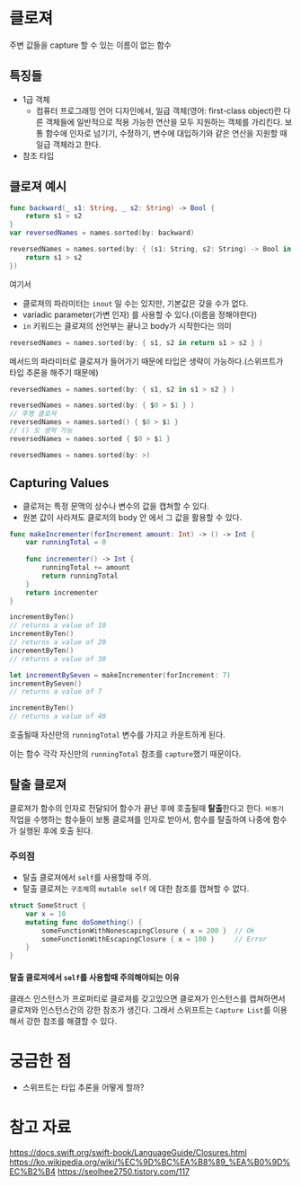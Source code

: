 # 클로져
주변 값들을 capture 할 수 있는 이름이 없는 함수

## 특징들

- 1급 객체
    - 컴퓨터 프로그래밍 언어 디자인에서, 일급 객체(영어: first-class object)란 다른 객체들에 일반적으로 적용 가능한 연산을 모두 지원하는 객체를 가리킨다. 보통 함수에 인자로 넘기기, 수정하기, 변수에 대입하기와 같은 연산을 지원할 때 일급 객체라고 한다.
- 참조 타입


## 클로져 예시
```swift
func backward(_ s1: String, _ s2: String) -> Bool {
    return s1 > s2
}
var reversedNames = names.sorted(by: backward)
```
```swift
reversedNames = names.sorted(by: { (s1: String, s2: String) -> Bool in
    return s1 > s2
})
```
여기서 
- 클로져의 파라미터는 `inout` 일 수는 있지만, 기본값은 갖을 수가 없다.
- variadic parameter(가변 인자) 를 사용할 수 있다.(이름을 정해야한다)
- `in` 키워드는 클로져의 선언부는 끝나고 body가 시작한다는 의미
```swift
reversedNames = names.sorted(by: { s1, s2 in return s1 > s2 } )
```
메서드의 파라미터로 클로져가 들어가기 때문에 타입은 생략이 가능하다.(스위프트가 타입 추론을 해주기 때문에)
```swift
reversedNames = names.sorted(by: { s1, s2 in s1 > s2 } )
```

```swift
reversedNames = names.sorted(by: { $0 > $1 } )
// 후행 클로져
reversedNames = names.sorted() { $0 > $1 }
// () 도 생략 가능
reversedNames = names.sorted { $0 > $1 }
```
```swift
reversedNames = names.sorted(by: >)
```
## Capturing Values
- 클로저는 특정 문맥의 상수나 변수의 값을 캡쳐할 수 있다.
- 원본 값이 사라져도 클로저의 body 안 에서 그 값을 활용할 수 있다.

```swift
func makeIncrementer(forIncrement amount: Int) -> () -> Int {
    var runningTotal = 0
    
    func incrementer() -> Int {
        runningTotal += amount
        return runningTotal
    }
    return incrementer
}

incrementByTen()
// returns a value of 10
incrementByTen()
// returns a value of 20
incrementByTen()
// returns a value of 30

let incrementBySeven = makeIncrementer(forIncrement: 7)
incrementBySeven()
// returns a value of 7

incrementByTen()
// returns a value of 40
```
호출될때 자신만의 `runningTotal` 변수를 가지고 카운트하게 된다.

이는 함수 각각 자신만의 `runningTotal` 참조를 `capture`했기 때문이다. 

## 탈출 클로져

클로져가 함수의 인자로 전달되어 함수가 끝난 후에 호출될때 **탈출**한다고 한다.
`비동기` 작업을 수행하는 함수들이 보통 클로져를 인자로 받아서, 함수를 탈출하여 나중에 함수가 실행된 후에 호출 된다.

### 주의점
- 탈출 클로져에서 `self`를 사용할때 주의.
- 탈출 클로져는 `구조체`의 `mutable self` 에 대한 참조를 캡쳐할 수 없다.
```swift
struct SomeStruct {
    var x = 10
    mutating func doSomething() {
        someFunctionWithNonescapingClosure { x = 200 }  // Ok
        someFunctionWithEscapingClosure { x = 100 }     // Error
    }
}
```

#### 탈출 클로져에서 `self`를 사용할때 주의해야되는 이유
클래스 인스턴스가 프로퍼티로 클로져를 갖고있으면 클로져가 인스턴스를 캡쳐하면서 클로져와 인스턴스간의 강한 참조가 생긴다.
그래서 스위프트는 `Capture List`를 이용해서 강한 참조를 해결할 수 있다.

# 궁금한 점
- 스위프트는 타입 추론을 어떻게 할까?

# 참고 자료
https://docs.swift.org/swift-book/LanguageGuide/Closures.html
https://ko.wikipedia.org/wiki/%EC%9D%BC%EA%B8%89_%EA%B0%9D%EC%B2%B4
https://seolhee2750.tistory.com/117
